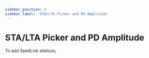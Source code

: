 ```yaml
---
sidebar_position: 4
sidebar_label: 'STA/LTA Picker and PD Amplitude'
---
```


# STA/LTA Picker and PD Amplitude
To add SeedLink stations, 